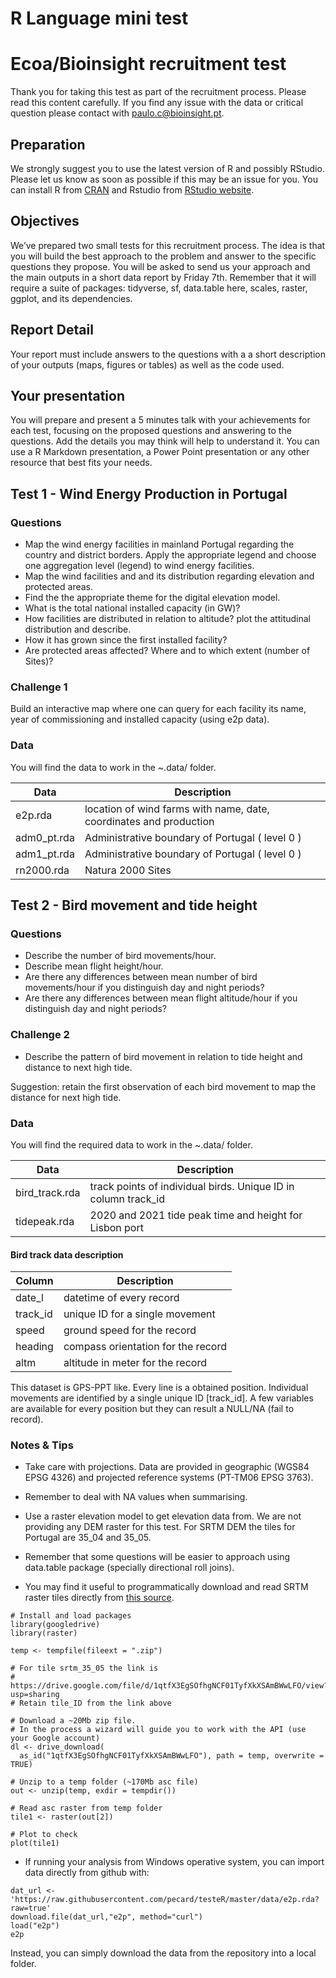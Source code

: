R Language mini test
================

# Ecoa/Bioinsight recruitment test

Thank you for taking this test as part of the recruitment process.
Please read this content carefully. If you find any issue with the data
or critical question please contact with
<a href="mailto:paulo.c@bioinsight.pt" class="email">paulo.c@bioinsight.pt</a>.

## Preparation

We strongly suggest you to use the latest version of R and possibly
RStudio. Please let us know as soon as possible if this may be an issue
for you. You can install R from [CRAN](https://CRAN.R-project.org) and
Rstudio from [RStudio
website](https://www.rstudio.com/products/rstudio-desktop-pro/download-commercial/).

## Objectives

We’ve prepared two small tests for this recruitment process. The idea is
that you will build the best approach to the problem and answer to the
specific questions they propose. You will be asked to send us your
approach and the main outputs in a short data report by Friday 7th.
Remember that it will require a suite of packages: tidyverse, sf,
data.table here, scales, raster, ggplot, and its dependencies.

## Report Detail

Your report must include answers to the questions with a a short
description of your outputs (maps, figures or tables) as well as the
code used.

## Your presentation

You will prepare and present a 5 minutes talk with your achievements
for each test, focusing on the proposed questions and answering to the
questions. Add the details you may think will help to understand it. You
can use a R Markdown presentation, a Power Point presentation or any
other resource that best fits your needs.

## Test 1 - Wind Energy Production in Portugal

### Questions

-   Map the wind energy facilities in mainland Portugal regarding the
    country and district borders. Apply the appropriate legend and
    choose one aggregation level (legend) to wind energy facilities.
-   Map the wind facilities and and its distribution regarding elevation
    and protected areas.
-   Find the the appropriate theme for the digital elevation model.
-   What is the total national installed capacity (in GW)?
-   How facilities are distributed in relation to altitude? plot the
    attitudinal distribution and describe.
-   How it has grown since the first installed facility?
-   Are protected areas affected? Where and to which extent (number of
    Sites)?

### Challenge 1

Build an interactive map where one can query for each facility its name,
year of commissioning and installed capacity (using e2p data).

### Data

You will find the data to work in the \~.data/ folder.

| Data         | Description                                                        |
|--------------|--------------------------------------------------------------------|
| e2p.rda      | location of wind farms with name, date, coordinates and production |
| adm0\_pt.rda | Administrative boundary of Portugal ( level 0 )                    |
| adm1\_pt.rda | Administrative boundary of Portugal ( level 0 )                    |
| rn2000.rda   | Natura 2000 Sites                                                  |

## Test 2 - Bird movement and tide height

### Questions

-   Describe the number of bird movements/hour.
-   Describe mean flight height/hour.
-   Are there any differences between mean number of bird movements/hour
    if you distinguish day and night periods?
-   Are there any differences between mean flight altitude/hour if you
    distinguish day and night periods?

### Challenge 2

-   Describe the pattern of bird movement in relation to tide height and
    distance to next high tide.

Suggestion: retain the first observation of each bird movement to map
the distance for next high tide.

### Data

You will find the required data to work in the \~.data/ folder.

| Data            | Description                                                     |
|-----------------|-----------------------------------------------------------------|
| bird\_track.rda | track points of individual birds. Unique ID in column track\_id |
| tidepeak.rda    | 2020 and 2021 tide peak time and height for Lisbon port         |

#### Bird track data description

| Column    | Description                        |
|-----------|------------------------------------|
| date\_l   | datetime of every record           |
| track\_id | unique ID for a single movement    |
| speed     | ground speed for the record        |
| heading   | compass orientation for the record |
| altm      | altitude in meter for the record   |

This dataset is GPS-PPT like. Every line is a obtained position.
Individual movements are identified by a single unique ID \[track\_id\].
A few variables are available for every position but they can result a
NULL/NA (fail to record).

### Notes & Tips

-   Take care with projections. Data are provided in geographic (WGS84
    EPSG 4326) and projected reference systems (PT-TM06 EPSG 3763).

-   Remember to deal with NA values when summarising.

-   Use a raster elevation model to get elevation data from. We are not
    providing any DEM raster for this test. For SRTM DEM the tiles for
    Portugal are 35\_04 and 35\_05.

-   Remember that some questions will be easier to approach using
    data.table package (specially directional roll joins).

-   You may find it useful to programmatically download and read SRTM
    raster tiles directly from [this
    source](https://drive.google.com/drive/folders/17dnXkQKlF_fcqqETrHco5cVfF3R7kty0).

<!-- -->

    # Install and load packages
    library(googledrive)
    library(raster)

    temp <- tempfile(fileext = ".zip")

    # For tile srtm_35_05 the link is
    # https://drive.google.com/file/d/1qtfX3EgSOfhgNCF01TyfXkXSAmBWwLFO/view?usp=sharing
    # Retain tile_ID from the link above

    # Download a ~20Mb zip file. 
    # In the process a wizard will guide you to work with the API (use your Google account)
    dl <- drive_download(
      as_id("1qtfX3EgSOfhgNCF01TyfXkXSAmBWwLFO"), path = temp, overwrite = TRUE)

    # Unzip to a temp folder (~170Mb asc file)
    out <- unzip(temp, exdir = tempdir())

    # Read asc raster from temp folder
    tile1 <- raster(out[2])

    # Plot to check
    plot(tile1)

-   If running your analysis from Windows operative system, you can
    import data directly from github with:

<!-- -->

    dat_url <- 'https://raw.githubusercontent.com/pecard/testeR/master/data/e2p.rda?raw=true'
    download.file(dat_url,"e2p", method="curl")
    load("e2p")
    e2p

Instead, you can simply download the data from the repository into a
local folder.
